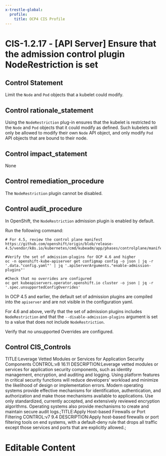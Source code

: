```yaml
---
x-trestle-global:
  profile:
    title: OCP4 CIS Profile
---
```


# CIS-1.2.17 - \[API Server\] Ensure that the admission control plugin NodeRestriction is set

## Control Statement

Limit the `Node` and `Pod` objects that a kubelet could modify.

## Control rationale_statement

Using the `NodeRestriction` plug-in ensures that the kubelet is restricted to the `Node` and `Pod` objects that it could modify as defined. Such kubelets will only be allowed to modify their own `Node` API object, and only modify `Pod` API objects that are bound to their node.

## Control impact_statement

None

## Control remediation_procedure

The `NodeRestriction` plugin cannot be disabled.

## Control audit_procedure

In OpenShift, the `NodeRestriction` admission plugin is enabled by default.

Run the following command:

````
# For 4.5, review the control plane manifest
https://github.com/openshift/origin/blob/release-4.5/vendor/k8s.io/kubernetes/cmd/kubeadm/app/phases/controlplane/manifests.go#L132

#Verify the set of admission-plugins for OCP 4.6 and higher
oc -n openshift-kube-apiserver get configmap config -o json | jq -r '.data."config.yaml"' | jq '.apiServerArguments."enable-admission-plugins"'

#Check that no overrides are configured
oc get kubeapiservers.operator.openshift.io cluster -o json | jq -r '.spec.unsupportedConfigOverrides'
````

In OCP 4.5 and earlier, the default set of admission plugins are compiled into the `apiserver` and are not visible in the configuration yaml. 

For 4.6 and above, verify that the set of admission plugins includes `NodeRestriction` and that the `--disable-admission-plugins` argument is set to a value that does not include `NodeRestriction`. 

Verify that no unsupported Overrides are configured.

## Control CIS_Controls

TITLE:Leverage Vetted Modules or Services for Application Security Components CONTROL:v8 16.11 DESCRIPTION:Leverage vetted modules or services for application security components, such as identity management, encryption, and auditing and logging. Using platform features in critical security functions will reduce developers’ workload and minimize the likelihood of design or implementation errors. Modern operating systems provide effective mechanisms for identification, authentication, and authorization and make those mechanisms available to applications. Use only standardized, currently accepted, and extensively reviewed encryption algorithms. Operating systems also provide mechanisms to create and maintain secure audit logs.;TITLE:Apply Host-based Firewalls or Port Filtering CONTROL:v7 9.4 DESCRIPTION:Apply host-based firewalls or port filtering tools on end systems, with a default-deny rule that drops all traffic except those services and ports that are explicitly allowed.;

# Editable Content

<!-- Make additions and edits below -->
<!-- The above represents the contents of the control as received by the profile, prior to additions. -->
<!-- If the profile makes additions to the control, they will appear below. -->
<!-- The above markdown may not be edited but you may edit the content below, and/or introduce new additions to be made by the profile. -->
<!-- If there is a yaml header at the top, parameter values may be edited. Use --set-parameters to incorporate the changes during assembly. -->
<!-- The content here will then replace what is in the profile for this control, after running profile-assemble. -->
<!-- The current profile has no added parts for this control, but you may add new ones here. -->
<!-- Each addition must have a heading either of the form ## Control my_addition_name -->
<!-- or ## Part a. (where the a. refers to one of the control statement labels.) -->
<!-- "## Control" parts are new parts added after the statement part. -->
<!-- "## Part" parts are new parts added into the top-level statement part with that label. -->
<!-- Subparts may be added with nested hash levels of the form ### My Subpart Name -->
<!-- underneath the parent ## Control or ## Part being added -->
<!-- See https://ibm.github.io/compliance-trestle/tutorials/ssp_profile_catalog_authoring/ssp_profile_catalog_authoring for guidance. -->
